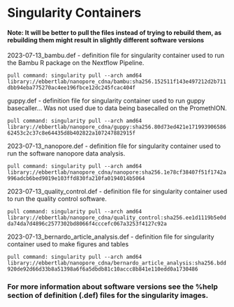 # Singularity Containers

#### Note: It will be better to pull the files instead of trying to rebuild them, as rebuilding them might result in slightly different software versions



2023-07-13_bambu.def - definition file for singularity container used to run the Bambu R package on the Nextflow Pipeline.

`pull command: singularity pull --arch amd64 library://ebbertlab/nanopore_cdna/bambu:sha256.152511f143e497212d2b711dbb94eba775270ac4ee196fbce12dc245fcac404f`


guppy.def - definition file for singularity container used to run guppy basecaller... Was not used due to data being basecalled on the PromethION.

`pull command: singularity pull --arch amd64 library://ebbertlab/nanopore_cdna/guppy:sha256.80d73ed421e17199390658662453c2c37c8e64435d8b402822a107247882915f`
 


2023-07-13_nanopore.def - definition file for singularity container used to run the software nanopore data analysis.

`pull command: singularity pull --arch amd64 library://ebbertlab/nanopore_cdna/nanopore:sha256.1e78cf38407f51f1742a996adcb6bed9019e103ffd830fa210fa0194014b5064`



2023-07-13_quality_control.def - definition file for singularity container used to run the quality control software.

`pull command: singularity pull --arch amd64 library://ebbertlab/nanopore_cdna/quality_control:sha256.ee1d1119b5e0dda74da7d4896c2577302bd8066f4cccefc067a3253f4127c92a`



2023-07-13_bernardo_article_analysis.def - definition file for singularity container used to make figures and tables

`pull command: singularity pull --arch amd64 library://ebbertlab/nanopore_cdna/bernardo_article_analysis:sha256.bdd920de92d66d33b8a51398a6f6a5dbdb81c10accc8b841e110edd0a1730486`



### For more information about software versions see the %help section of definition (.def) files for the singularity images.
